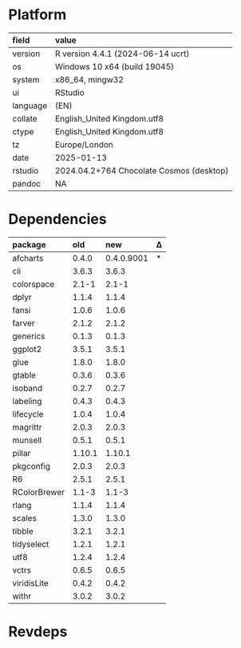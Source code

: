 # Platform

|field    |value                                    |
|:--------|:----------------------------------------|
|version  |R version 4.4.1 (2024-06-14 ucrt)        |
|os       |Windows 10 x64 (build 19045)             |
|system   |x86_64, mingw32                          |
|ui       |RStudio                                  |
|language |(EN)                                     |
|collate  |English_United Kingdom.utf8              |
|ctype    |English_United Kingdom.utf8              |
|tz       |Europe/London                            |
|date     |2025-01-13                               |
|rstudio  |2024.04.2+764 Chocolate Cosmos (desktop) |
|pandoc   |NA                                       |

# Dependencies

|package      |old    |new        |Δ  |
|:------------|:------|:----------|:--|
|afcharts     |0.4.0  |0.4.0.9001 |*  |
|cli          |3.6.3  |3.6.3      |   |
|colorspace   |2.1-1  |2.1-1      |   |
|dplyr        |1.1.4  |1.1.4      |   |
|fansi        |1.0.6  |1.0.6      |   |
|farver       |2.1.2  |2.1.2      |   |
|generics     |0.1.3  |0.1.3      |   |
|ggplot2      |3.5.1  |3.5.1      |   |
|glue         |1.8.0  |1.8.0      |   |
|gtable       |0.3.6  |0.3.6      |   |
|isoband      |0.2.7  |0.2.7      |   |
|labeling     |0.4.3  |0.4.3      |   |
|lifecycle    |1.0.4  |1.0.4      |   |
|magrittr     |2.0.3  |2.0.3      |   |
|munsell      |0.5.1  |0.5.1      |   |
|pillar       |1.10.1 |1.10.1     |   |
|pkgconfig    |2.0.3  |2.0.3      |   |
|R6           |2.5.1  |2.5.1      |   |
|RColorBrewer |1.1-3  |1.1-3      |   |
|rlang        |1.1.4  |1.1.4      |   |
|scales       |1.3.0  |1.3.0      |   |
|tibble       |3.2.1  |3.2.1      |   |
|tidyselect   |1.2.1  |1.2.1      |   |
|utf8         |1.2.4  |1.2.4      |   |
|vctrs        |0.6.5  |0.6.5      |   |
|viridisLite  |0.4.2  |0.4.2      |   |
|withr        |3.0.2  |3.0.2      |   |

# Revdeps

